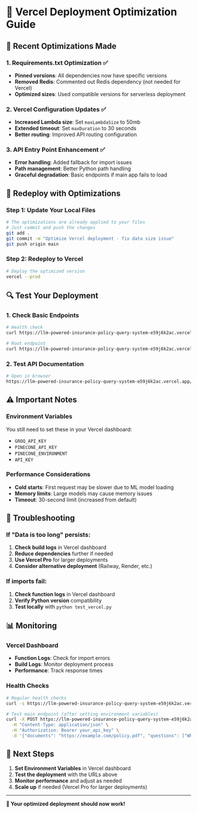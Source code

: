 # 🚀 Vercel Deployment Optimization Guide

## 🔧 Recent Optimizations Made

### 1. Requirements.txt Optimization ✅
- **Pinned versions**: All dependencies now have specific versions
- **Removed Redis**: Commented out Redis dependency (not needed for Vercel)
- **Optimized sizes**: Used compatible versions for serverless deployment

### 2. Vercel Configuration Updates ✅
- **Increased Lambda size**: Set `maxLambdaSize` to 50mb
- **Extended timeout**: Set `maxDuration` to 30 seconds
- **Better routing**: Improved API routing configuration

### 3. API Entry Point Enhancement ✅
- **Error handling**: Added fallback for import issues
- **Path management**: Better Python path handling
- **Graceful degradation**: Basic endpoints if main app fails to load

## 🚀 Redeploy with Optimizations

### Step 1: Update Your Local Files
```bash
# The optimizations are already applied to your files
# Just commit and push the changes
git add .
git commit -m "Optimize Vercel deployment - fix data size issue"
git push origin main
```

### Step 2: Redeploy to Vercel
```bash
# Deploy the optimized version
vercel --prod
```

## 🔍 Test Your Deployment

### 1. Check Basic Endpoints
```bash
# Health check
curl https://llm-powered-insurance-policy-query-system-e59j6k2ac.vercel.app/health

# Root endpoint
curl https://llm-powered-insurance-policy-query-system-e59j6k2ac.vercel.app/
```

### 2. Test API Documentation
```bash
# Open in browser
https://llm-powered-insurance-policy-query-system-e59j6k2ac.vercel.app/docs
```

## ⚠️ Important Notes

### Environment Variables
You still need to set these in your Vercel dashboard:
- `GROQ_API_KEY`
- `PINECONE_API_KEY`
- `PINECONE_ENVIRONMENT`
- `API_KEY`

### Performance Considerations
- **Cold starts**: First request may be slower due to ML model loading
- **Memory limits**: Large models may cause memory issues
- **Timeout**: 30-second limit (increased from default)

## 🐛 Troubleshooting

### If "Data is too long" persists:
1. **Check build logs** in Vercel dashboard
2. **Reduce dependencies** further if needed
3. **Use Vercel Pro** for larger deployments
4. **Consider alternative deployment** (Railway, Render, etc.)

### If imports fail:
1. **Check function logs** in Vercel dashboard
2. **Verify Python version** compatibility
3. **Test locally** with `python test_vercel.py`

## 📊 Monitoring

### Vercel Dashboard
- **Function Logs**: Check for import errors
- **Build Logs**: Monitor deployment process
- **Performance**: Track response times

### Health Checks
```bash
# Regular health checks
curl -s https://llm-powered-insurance-policy-query-system-e59j6k2ac.vercel.app/health | jq

# Test main endpoint (after setting environment variables)
curl -X POST https://llm-powered-insurance-policy-query-system-e59j6k2ac.vercel.app/hackrx/run \
  -H "Content-Type: application/json" \
  -H "Authorization: Bearer your_api_key" \
  -d '{"documents": "https://example.com/policy.pdf", "questions": ["What is the grace period?"]}'
```

## 🎯 Next Steps

1. **Set Environment Variables** in Vercel dashboard
2. **Test the deployment** with the URLs above
3. **Monitor performance** and adjust as needed
4. **Scale up** if needed (Vercel Pro for larger deployments)

---

**🎉 Your optimized deployment should now work!** 